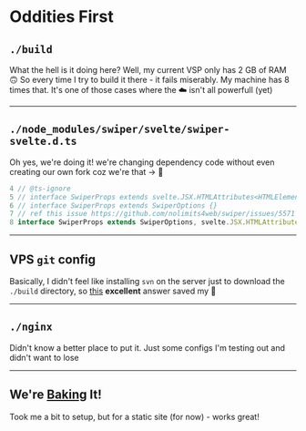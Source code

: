 # Oddities First
## `./build` 
What the hell is it doing here? Well, my current VSP only has 2 GB of RAM 🙃 So every time I try to build it there - it fails miserably. My machine has 8 times that. It's one of those cases where the ☁️ isn't all powerfull (yet)

-----
## `./node_modules/swiper/svelte/swiper-svelte.d.ts`
Oh yes, we're doing it! we're changing dependency code without even creating our own fork coz we're that -> 🤪
```typescript
4 // @ts-ignore
5 // interface SwiperProps extends svelte.JSX.HTMLAttributes<HTMLElementTagNameMap['div']> {}
6 // interface SwiperProps extends SwiperOptions {}
7 // ref this issue https://github.com/nolimits4web/swiper/issues/5571 
8 interface SwiperProps extends SwiperOptions, svelte.JSX.HTMLAttributes<HTMLElementTagNameMap['div']> {}
```

-----
## VPS `git` config
Basically, I didn't feel like installing `svn` on the server just to download the `./build` directory, so [this](https://stackoverflow.com/a/61470611/19712974) **excellent** answer saved my 🥓

------
## `./nginx`
Didn't know a better place to put it. Just some configs I'm testing out and didn't want to lose

----
## We're [Baking](https://github.com/oven-sh/bun#bun) It!
Took me a bit to setup, but for a static site (for now) - works great!